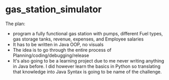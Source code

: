 # gas_station_simulator

The plan:
- program a fully functional gas station with pumps, different Fuel types, gas storage tanks, revenue, expenses, and Employee salaries
- It has to be written in Java OOP, no visuals
- The idea is to go through the entire process of Planning/coding/debugging/release
- It's also going to be a learning project due to me never writing anything in Java before. I did however learn the basics in Python
so translating that knowledge into Java Syntax is going to be name of the challenge.
